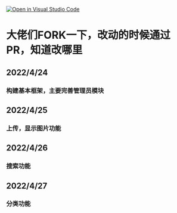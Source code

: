 [![Open in Visual Studio Code](https://classroom.github.com/assets/open-in-vscode-c66648af7eb3fe8bc4f294546bfd86ef473780cde1dea487d3c4ff354943c9ae.svg)](https://classroom.github.com/online_ide?assignment_repo_id=7663194&assignment_repo_type=AssignmentRepo)

# 大佬们FORK一下，改动的时候通过PR，知道改哪里
## 2022/4/24
### 构建基本框架，主要完善管理员模块
## 2022/4/25
### 上传，显示图片功能
## 2022/4/26
### 搜索功能
## 2022/4/27
### 分类功能
